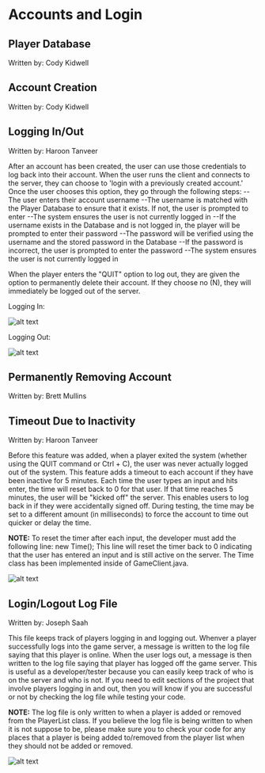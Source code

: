 # Accounts and Login

## Player Database
Written by: Cody Kidwell



## Account Creation
Written by: Cody Kidwell



## Logging In/Out
Written by: Haroon Tanveer

After an account has been created, the user can use those credentials to log back into their account. 
When the user runs the client and connects to the server, they can choose to 'login with a previously created account.' Once the user chooses this option, they go through the following steps:
--The user enters their account username
--The username is matched with the Player Database to ensure that it exists. If not, the user is prompted to enter
--The system ensures the user is not currently logged in 
--If the username exists in the Database and is not logged in, the player will be prompted to enter their password
--The password will be verified using the username and the stored password in the Database
--If the password is incorrect, the user is prompted to enter the password
--The system ensures the user is not currently logged in 

When the player enters the "QUIT" option to log out, they are given the option to permanently delete their account. If they choose no (N), they will immediately be logged out of the server.


Logging In:

![alt text](https://github.com/htanvee/CS321-2018F-002/blob/G1_Readme/login.png)


Logging Out:

![alt text](https://github.com/htanvee/CS321-2018F-002/blob/G1_Readme/logout.png)




## Permanently Removing Account
Written by: Brett Mullins



## Timeout Due to Inactivity
Written by: Haroon Tanveer

Before this feature was added, when a player exited the system (whether using the QUIT command or Ctrl + C), the user was never actually logged out of the system. This feature adds a timeout to each account if they have been inactive for 5 minutes. Each time the user types an input and hits enter, the time will reset back to 0 for that user. If that time reaches 5 minutes, the user will be "kicked off" the server. This enables users to log back in if they were accidentally signed off. During testing, the time may be set to a different amount (in milliseconds) to force the account to time out quicker or delay the time.

**NOTE:** To reset the timer after each input, the developer must add the following line:
new Time();
This line will reset the timer back to 0 indicating that the user has entered an input
and is still active on the server. The Time class has been implemented inside of
GameClient.java.


![alt text](https://github.com/htanvee/CS321-2018F-002/blob/G1_Readme/timeout.png)




## Login/Logout Log File
Written by: Joseph Saah

This file keeps track of players logging in and logging out. Whenver a
player successfully logs into the game server, a message is written to the log
file saying that this player is online. When the user logs out, a message is then
written to the log file saying that player has logged off the game server. This is
useful as a developer/tester because you can easily keep track of who is on the
server and who is not. If you need to edit sections of the project that involve
players logging in and out, then you will know if you are successful or not by
checking the log file while testing your code.

**NOTE:** The log file is only written to when a player is added or removed from
the PlayerList class. If you believe the log file is being written to when it is
not suppose to be, please make sure you to check your code for any places that 
a player is being added to/removed from the player list when they should not be
added or removed.


![alt text](https://github.com/htanvee/CS321-2018F-002/blob/G1_Readme/login_logout_log.PNG)
